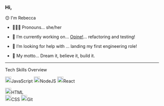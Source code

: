 ### Hi,

😊 I'm Rebecca



- 👱🏻‍♀️ Pronouns... she/her

- 🌱 I’m currently working on... [Opine!](https://github.com/rebecca1231/Opine)...  refactoring and testing!

- 🤔 I’m looking for help with ... landing my first engineering role!

- 💬 My motto...  Dream it, believe it, build it. 


---

Tech Skills Overview

[<img src="https://simpleicons.org/icons/javascript.svg" width="20"/>](https://simpleicons.org/icons/javascript.svg)JavaScript  [<img src="https://simpleicons.org/icons/node-dot-js.svg" width="20"/>](https://simpleicons.org/icons/node-dot-js.svg)NodeJS  [<img src="https://simpleicons.org/icons/react.svg" width="20"/>](https://simpleicons.org/icons/react.svg)React     

[<img src="https://simpleicons.org/icons/html5.svg" width="20"/>](https://simpleicons.org/icons/html5.svg)HTML  
[<img src="https://simpleicons.org/icons/css3.svg" width="20"/>](https://simpleicons.org/icons/css3.svg)CSS 
[<img src="https://simpleicons.org/icons/git.svg" width="20"/>](https://simpleicons.org/icons/git.svg)Git


<!--
**rebecca1231/rebecca1231** is a ✨ _special_ ✨ repository because its `README.md` (this file) appears on your GitHub profile.
- 👯 I’m looking to collaborate on ... 
- 📫 How to reach me: ...


- ⚡ Fun fact: ... 

-->
